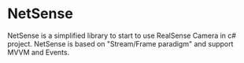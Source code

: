 # NetSense


NetSense is a simplified library to start to use RealSense Camera in c# project.
NetSense is based on "Stream/Frame paradigm" and support MVVM and Events.

